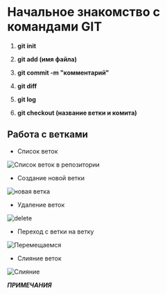 # Начальное знакомство с командами GIT

1. **git init**

2. **git add (имя файла)**

3. **git commit -m "комментарий"**

4. **git diff**

5. **git log**

6. **git checkout (название ветки и комита)**

## Работа с ветками

* Список веток

![Список веток в репозитории](gitbranch.png)

* Создание новой ветки

![новая ветка](gitbranchnew.png)

* Удаление веток

![delete](brachdel.png)

* Переход с ветки на ветку

![Перемещаемся](brancheck.png)

* Слияние веток

![Слияние](merge.png)

_**ПРИМЕЧАНИЯ**_